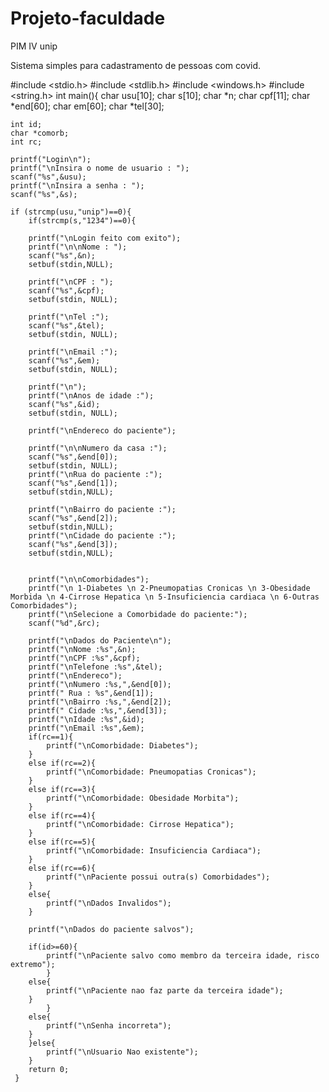 # Projeto-faculdade
PIM IV unip

Sistema simples para cadastramento de pessoas com covid.


#include <stdio.h>
#include <stdlib.h>
#include <windows.h>
#include <string.h>
int main(){
	char usu[10];
	char s[10];
	char *n;
	char cpf[11];
	char *end[60];
	char em[60];
	char *tel[30];

	int id;
	char *comorb;
	int rc;
	
 	printf("Login\n");
 	printf("\nInsira o nome de usuario : ");
 	scanf("%s",&usu);
 	printf("\nInsira a senha : ");
 	scanf("%s",&s);
 	
 	if (strcmp(usu,"unip")==0){
 		if(strcmp(s,"1234")==0){
		 
 		printf("\nLogin feito com exito");
 		printf("\n\nNome : ");
 		scanf("%s",&n);
 		setbuf(stdin,NULL);
 		
		printf("\nCPF : ");
		scanf("%s",&cpf);
		setbuf(stdin, NULL);
		
		printf("\nTel :");
		scanf("%s",&tel);
		setbuf(stdin, NULL);
		
		printf("\nEmail :");
		scanf("%s",&em);
		setbuf(stdin, NULL);
		
		printf("\n");
		printf("\nAnos de idade :");
		scanf("%s",&id);
		setbuf(stdin, NULL);
		
		printf("\nEndereco do paciente");
		
		printf("\n\nNumero da casa :");
		scanf("%s",&end[0]);
		setbuf(stdin, NULL);
		printf("\nRua do paciente :");
		scanf("%s",&end[1]);
		setbuf(stdin,NULL);
		
		printf("\nBairro do paciente :");
		scanf("%s",&end[2]);
		setbuf(stdin,NULL);
		printf("\nCidade do paciente :");
		scanf("%s",&end[3]);
		setbuf(stdin,NULL);
		
		
		printf("\n\nComorbidades");
		printf("\n 1-Diabetes \n 2-Pneumopatias Cronicas \n 3-Obesidade Morbida \n 4-Cirrose Hepatica \n 5-Insuficiencia cardiaca \n 6-Outras Comorbidades");
		printf("\nSelecione a Comorbidade do paciente:");
		scanf("%d",&rc);
		
		printf("\nDados do Paciente\n");
		printf("\nNome :%s",&n);
		printf("\nCPF :%s",&cpf);
		printf("\nTelefone :%s",&tel);
		printf("\nEndereco");
		printf("\nNumero :%s,",&end[0]);
		printf(" Rua : %s",&end[1]);
		printf("\nBairro :%s,",&end[2]);
		printf(" Cidade :%s,",&end[3]);
		printf("\nIdade :%s",&id);
		printf("\nEmail :%s",&em);
		if(rc==1){
			printf("\nComorbidade: Diabetes");
		}
		else if(rc==2){
			printf("\nComorbidade: Pneumopatias Cronicas");
		}
		else if(rc==3){
			printf("\nComorbidade: Obesidade Morbita");
		}
		else if(rc==4){
			printf("\nComorbidade: Cirrose Hepatica");
		}
		else if(rc==5){
			printf("\nComorbidade: Insuficiencia Cardiaca");
		}
		else if(rc==6){
			printf("\nPaciente possui outra(s) Comorbidades");
		}
		else{
			printf("\nDados Invalidos");
		}
		
		printf("\nDados do paciente salvos");
		
		if(id>=60){
			printf("\nPaciente salvo como membro da terceira idade, risco extremo");
			}
		else{
			printf("\nPaciente nao faz parte da terceira idade");
		}
     		}
		else{
			printf("\nSenha incorreta");
		}
		}else{
			printf("\nUsuario Nao existente");
		}
		return 0;
	 }
